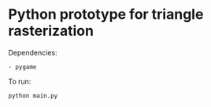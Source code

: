 # Python prototype for triangle rasterization
Dependencies:
```
- pygame
```

To run:
```
python main.py
```
